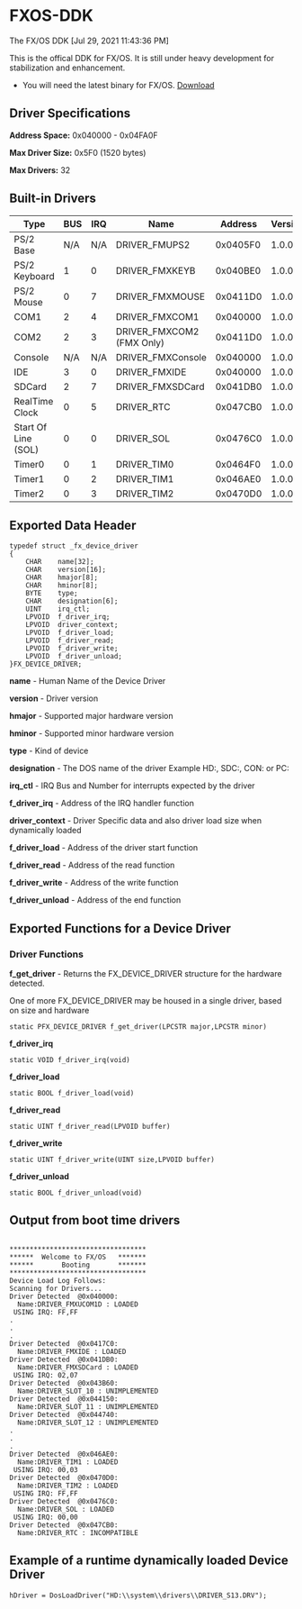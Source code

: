 # FXOS-DDK
The FX/OS DDK [Jul 29, 2021 11:43:36 PM] 

This is the offical DDK for FX/OS.  It is still under heavy development for stabilization and enhancement.

* You will need the latest binary for FX/OS. [Download](https://github.com/mrhadden/FXOSBinary)

## Driver Specifications

**Address Space:** 	0x040000 - 0x04FA0F

**Max Driver Size:** 0x5F0 (1520 bytes) 

**Max Drivers:** 	32


## Built-in Drivers

| Type  | BUS | IRQ   | Name | Address | Version |
| ------------ | ------------ | ------------ | ------------ | ------------ | ------------ |
| PS/2 Base     | N/A | N/A  | DRIVER_FMUPS2 | 0x0405F0 | 1.0.0 |
| PS/2 Keyboard |1| 0  | DRIVER_FMXKEYB | 0x040BE0 | 1.0.0 |
| PS/2 Mouse | 0 |7  | DRIVER_FMXMOUSE | 0x0411D0 | 1.0.0 |
| COM1 |  2 |  4 | DRIVER_FMXCOM1 | 0x040000 | 1.0.0 |
| COM2 | 2  | 3 | DRIVER_FMXCOM2 (FMX Only) | 0x0411D0 | 1.0.0 |
| Console | N/A | N/A  | DRIVER_FMXConsole | 0x040000 | 1.0.0 |
| IDE | 3 | 0  | DRIVER_FMXIDE | 0x040000 | 1.0.0 |
| SDCard | 2 | 7 | DRIVER_FMXSDCard | 0x041DB0 | 1.0.0 |
| RealTime Clock | 0 | 5 | DRIVER_RTC | 0x047CB0 | 1.0.0 |
| Start Of Line (SOL) | 0 | 0  | DRIVER_SOL | 0x0476C0 | 1.0.0 |
| Timer0 | 0 | 1  | DRIVER_TIM0 | 0x0464F0 | 1.0.0 |
| Timer1 | 0 | 2 | DRIVER_TIM1 | 0x046AE0 | 1.0.0 |
| Timer2  | 0 | 3  | DRIVER_TIM2 | 0x0470D0 | 1.0.0 |


## Exported Data Header

```
typedef struct _fx_device_driver
{
	CHAR    name[32];
	CHAR    version[16];
	CHAR    hmajor[8];
	CHAR    hminor[8];
	BYTE    type;
	CHAR	designation[6];
	UINT	irq_ctl;
	LPVOID	f_driver_irq;
	LPVOID  driver_context;
	LPVOID  f_driver_load;
	LPVOID  f_driver_read;
	LPVOID  f_driver_write;
	LPVOID  f_driver_unload;
}FX_DEVICE_DRIVER;

```

**name** - Human Name of the Device Driver
	
**version** - Driver version
	
**hmajor** - Supported major hardware version
	
**hminor** - Supported minor hardware version
	
**type** - Kind of device
	
**designation** - The DOS name of the driver
Example HD:, SDC:, CON: or PC:
	
**irq_ctl**	- IRQ Bus and Number for interrupts expected by the driver
	
**f_driver_irq** - Address of the IRQ handler function
	
**driver_context** - Driver Specific data and also driver load size when dynamically loaded 
	
**f_driver_load** - Address of the driver start function
	
**f_driver_read** - Address of the read function		 
	
**f_driver_write** - Address of the write function
	
**f_driver_unload** - Address of the end function


## Exported Functions for a Device Driver
### Driver Functions

**f_get_driver** - Returns the FX_DEVICE_DRIVER structure for the hardware detected.

One of more FX_DEVICE_DRIVER may be housed in a single driver, based on size and hardware
```
static PFX_DEVICE_DRIVER f_get_driver(LPCSTR major,LPCSTR minor)
```

**f_driver_irq**
```
static VOID f_driver_irq(void)
```	
	
**f_driver_load**
```
static BOOL f_driver_load(void)
```	
	
**f_driver_read**		
```
static UINT f_driver_read(LPVOID buffer)
```	
	
**f_driver_write**
```
static UINT f_driver_write(UINT size,LPVOID buffer)
```
	
**f_driver_unload**

```
static BOOL f_driver_unload(void)
```
## Output from boot time drivers
```

**********************************
******  Welcome to FX/OS   *******
******       Booting       *******
**********************************
Device Load Log Follows:
Scanning for Drivers...
Driver Detected  @0x040000:
  Name:DRIVER_FMXUCOM1D : LOADED
 USING IRQ: FF,FF
.
.
.
Driver Detected  @0x0417C0:
  Name:DRIVER_FMXIDE : LOADED
Driver Detected  @0x041DB0:
  Name:DRIVER_FMXSDCard : LOADED
 USING IRQ: 02,07
Driver Detected  @0x043B60:
  Name:DRIVER_SLOT_10 : UNIMPLEMENTED
Driver Detected  @0x044150:
  Name:DRIVER_SLOT_11 : UNIMPLEMENTED
Driver Detected  @0x044740:
  Name:DRIVER_SLOT_12 : UNIMPLEMENTED
.
.
.
Driver Detected  @0x046AE0:
  Name:DRIVER_TIM1 : LOADED
 USING IRQ: 00,03
Driver Detected  @0x0470D0:
  Name:DRIVER_TIM2 : LOADED
 USING IRQ: FF,FF
Driver Detected  @0x0476C0:
  Name:DRIVER_SOL : LOADED
 USING IRQ: 00,00
Driver Detected  @0x047CB0:
  Name:DRIVER_RTC : INCOMPATIBLE
```

## Example of a runtime dynamically loaded Device Driver
```
hDriver = DosLoadDriver("HD:\\system\\drivers\\DRIVER_S13.DRV");
```
